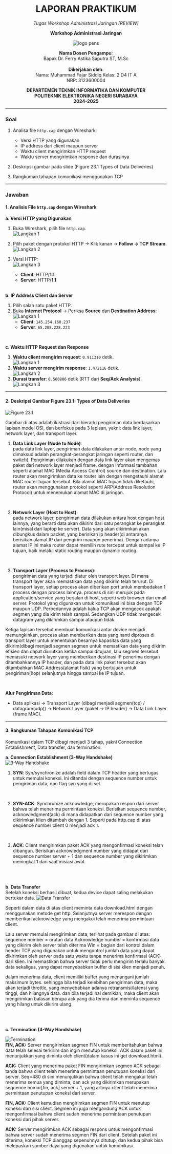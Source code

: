 <div align="center">

# LAPORAN PRAKTIKUM

_Tugas Workshop Administrasi Jaringan [REVIEW]_

**Workshop Administrasi Jaringan**

![logo pens](media/image1.jpg)

**Nama Dosen Pengampu**:  
Bapak Dr. Ferry Astika Saputra ST, M.Sc  
<br>
**Dikerjakan oleh**:  
Nama: Muhammad Fajar Siddiq
Kelas: 2 D4 IT A  
NRP: 3123600004

**DEPARTEMEN TEKNIK INFORMATIKA DAN KOMPUTER**  
**POLITEKNIK ELEKTRONIKA NEGERI SURABAYA**  
**2024-2025**

</div>

---

### **Soal**

1. Analisa file `http.cap` dengan Wireshark:

   - Versi HTTP yang digunakan
   - IP address dari client maupun server
   - Waktu client mengirimkan HTTP request
   - Waktu server mengirimkan response dan durasinya

2. Deskripsi gambar pada slide (Figure 23.1 Types of Data Deliveries)

3. Rangkuman tahapan komunikasi menggunakan TCP

---

### **Jawaban**

#### **1. Analisis File `http.cap` dengan Wireshark**

**a. Versi HTTP yang Digunakan**

1. Buka Wireshark, pilih file `http.cap`.  
   ![Langkah 1](media/image2.png)
2. Pilih paket dengan protokol HTTP → Klik kanan → **Follow → TCP Stream**.  
   ![Langkah 2](media/image3.png)
3. Versi HTTP:  
   ![Langkah 3](media/image4.png)

   - **Client**: HTTP/**1.1**
   - **Server**: HTTP/**1.1**

   <br>

**b. IP Address Client dan Server**

1. Pilih salah satu paket HTTP.
2. Buka **Internet Protocol** → Periksa **Source** dan **Destination Address**:  
   ![Langkah 1](media/image5.png)
   - **Client**: `145.254.160.237`
   - **Server**: `65.208.228.223`

<br>

**c. Waktu HTTP Request dan Response**

1. **Waktu client mengirim request**: `0.911310` detik.  
   ![Langkah 1](media/image5.png)
2. **Waktu server mengirim response**: `1.472116` detik.  
   ![Langkah 2](media/image8.png)
3. **Durasi transfer**: `0.560806` detik (RTT dari **Seq/Ack Analysis**).  
   ![Langkah 3](media/image8.png)

---

#### **2. Deskripsi Gambar Figure 23.1: Types of Data Deliveries**

![Figure 23.1](media/image10.png)

Gambar di atas adalah ilustrasi dari hierarki pengiriman data berdasarkan lapisan model OSI, dan berfokus pada 3 lapisan, yakni: data link layer, network layer, dan transport layer.

1. **Data Link Layer (Node to Node)**:  
   pada data link layer, pengiriman data dilakukan antar node, node yang dimaksud adalah perangkat-perangkat jaringan seperti router, dan switch). Pengiriman dilakukan dengan data link layer akan mengemas paket dari network layer menjadi frame, dengan informasi tambahan seperti alamat MAC (Media Access Control) source dan destination. Lalu router akan mengirimkan data ke router lain dengan mengetauhi alamat MAC router tujuan tersebut. Bila alamat MAC tujuan tidak diketauhi, router akan menggunakan protokol seperti ARP(Address Resolution Protocol) untuk menemukan alamat MAC di jaringan.

<br>

2. **Network Layer (Host to Host)**:  
   pada network layer, pengiriman data dilakukan antara host dengan host lainnya, yang berarti data akan dikirim dari satu perangkat ke perangkat lain(misal dari laptop ke server). Data yang akan dikirimkan akan dibungkus dalam packet, yang berisikan ip header(di antaranya berisikan alamat IP dari pengirim maupun penerima). Dengan adanya alamat IP ini maka router dapat memilih rute tercepat untuk sampai ke IP tujuan, baik melalui static routing maupun dynamic routing.

<br>

3. **Transport Layer (Process to Process)**:  
   pengiriman data yang terjadi diatur oleh transport layer. Di mana transport layer akan memastikan data yang dikirim telah terurut. Di transport layer, setiap process akan diberikan port untuk membedakan 1 process dengan process lainnya. process di sini merujuk pada application/service yang berjalan di host, seperti web browser dan email server. Protokol yang digunakan untuk komunikasi ini bisa dengan TCP maupun UDP. Perbedannya adalah kalua TCP akan mengecek apakah segmen yang dia kirim telah sampai. Sedangkan UDP tidak mengecek datagram yang dikirimkan sampai ataupun tidak.

Ketiga lapisan tersebut membuat komunikasi antar device menjadi memungkinkan, process akan memberikan data yang nanti diproses di transport layer untuk menentukan besarnya kapasitas data yang dikirim(dibagi menjadi segmen segmen untuk memastikan data yang dikirim efisien dan dapat diurutkan ketika sampai ditujuan, lalu segmen tersebut memasuki network layer yang memberikan destinasi IP penerima dengan ditambahkannya IP header, dan pada data link paket tersebut akan ditambahkan MAC Address(alamat fisik) yang bertujuan untuk pengiriman(hop) selanjutnya hingga sampai ke IP tujuan.

<br>

**Alur Pengiriman Data**:

- Data aplikasi → Transport Layer (dibagi menjadi segmen(tcp) / datagram(udp)) → Network Layer (paket -> IP header) → Data Link Layer (frame MAC).

---

#### **3. Rangkuman Tahapan Komunikasi TCP**

Komunikasi dalam TCP dibagi menjadi 3 tahap, yakni Connection Establishment, Data transfer, dan termination.

**a. Connection Establishment (3-Way Handshake)**  
![3-Way Handshake](media/image11.png)

1. **SYN**:
   Syn/synchronize adalah field dalam TCP header yang bertugas untuk memulai koneksi. Ini ditandai dengan sequence number untuk pengiriman data, dan flag syn yang di set.

<br>

2. **SYN-ACK**:
   Synchronize acknowledge, merupakan respon dari server bahwa telah menerima permintaan koneksi. Berisikan sequence number, acknowledgment(ack) di mana didapatkan dari sequence number yang dikirimkan klien ditambah dengan 1. Seperti pada http.cap di atas sequence number client 0 menjadi ack 1.

<br>

3. **ACK**:
   Client mengirimkan paket ACK yang mengonfirmasi koneksi telah dibangun. Berisikan acknowledgment number yang didapat dari sequence number server + 1 dan sequence number yang dikirimkan meningkat 1 dari saat inisiasi awal.

<br><br>

**b. Data Transfer**  
Setelah koneksi berhasil dibuat, kedua device dapat saling melakukan bertukar data.
![Data Transfer](media/image12.png)

Seperti dalam data di atas client meminta data download.html dengan menggunakan metode get http.
Selanjutnya server merespon dengan memberikan acknowledge yang mengakui telah menerima permintaan client.

Lalu server memulai mengirimkan data, terlihat pada gambar di atas:
sequence number = urutan data
Acknowledge number = konfirmasi data yang dikirim oleh server telah diterima
Win = bagian dari kontrol dalam header TCP yang digunakan untuk mengontrol jumlah data yang dapat dikirimkan oleh server pada satu waktu tanpa menerima konfirmasi (ACK) dari klien. Ini memastikan bahwa server tidak perlu mengirim terlalu banyak data sekaligus, yang dapat menyebabkan buffer di sisi klien menjadi penuh.

dalam menerima data, client memiliki buffer yang menangani jumlah maksimum bytes. sehingga bila terjadi kelebihan pengiriman data, maka akan terjadi throttle, yang menyebabkan adanya retransmisi/latensi yang tinggi, dan hilangnya data. dan bila terjadi hal demikian, maka client akan mengirimkan balasan berupa ack yang dia terima dan meminta sequence yang hilang untuk dikirim ulang.

<br><br>

**c. Termination (4-Way Handshake)**

![Termination](media/image13.png)  
**FIN, ACK:**
Server mengirimkan segmen FIN untuk memberitahukan bahwa data telah selesai terkirim dan ingin menutup koneksi.
ACK dalam paket ini menunjukkan yang diminta oleh client(dalam kasus ini get download.html).

**ACK:**
Client yang menerima paket FIN mengirimkan segmen ACK sebagai tanda bahwa client telah menerima permintaan penutupan koneksi dari server.
Seq=480 di sini menunjukkan bahwa client telah mengakui telah menerima semua yang diminta, dan ack yang dikirimkan merupakan sequence nomor[fin, ack] server + 1, yang artinya client telah menerima permintaan penutupan koneksi dari server.

**FIN, ACK:**
Client kemudian mengirimkan segmen FIN untuk menutup koneksi dari sisi client.
Segmen ini juga mengandung ACK untuk mengonfirmasi bahwa client sudah menerima permintaan penutupan koneksi dari pihak server.

**ACK:**
Server mengirimkan ACK sebagai respons untuk mengonfirmasi bahwa server sudah menerima segmen FIN dari client.
Setelah paket ini diterima, koneksi TCP dianggap sepenuhnya ditutup, dan kedua pihak bisa melepaskan sumber daya yang digunakan untuk komunikasi.
